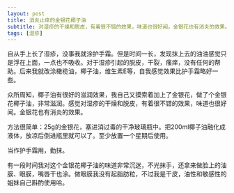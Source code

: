 ```yaml
---
layout: post
title: 消炎止痒的金银花椰子油
subtitle: 对湿疹的干燥和脱皮，有着很不错的效果，味道也很好闻。金银花也有消炎的效果。
tags: [湿疹]
---
```


自从手上长了湿疹，没事我就涂护手霜。但是时间一长，发现抹上去的油油感觉只是浮在上面，一点也不吸收。对于湿疹引起的脱皮，干裂，瘙痒，没有任何的帮助。后来我就改涂橄榄油，椰子油，维生素E等，自我感觉效果比护手霜略好一些。

众所周知，椰子油有很好的滋润效果，我自己又摸索着加上了金银花，做了个金银花椰子油，非常滋润。感觉对湿疹的干燥和脱皮，有着很不错的效果，味道也很好闻。金银花也有消炎的效果。

方法很简单：25g的金银花，塞进消过毒的干净玻璃瓶中。把200ml椰子油融化成液体，放凉后倒进瓶里就可以了。至少放置一个星期后使用。

当作护手霜用，勤抹。

有一段时间我对这个金银花椰子油的味道非常沉迷，不光抹手，还拿来做脸上的油膜、眼膜，嘴唇干也涂。做眼膜我没有起脂肪粒，不过我是干皮，油性和敏感性的姐妹自己斟酌使用哈。
